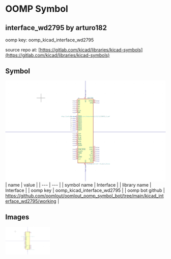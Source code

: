 # OOMP Symbol  
## interface_wd2795  by arturo182  
  
oomp key: oomp_kicad_interface_wd2795  
  
source repo at: [https://gitlab.com/kicad/libraries/kicad-symbols](https://gitlab.com/kicad/libraries/kicad-symbols)  
## Symbol  
  
[![working.png](working_600.png)](working.png)  
| name | value | 
| --- | --- | 
| symbol name | Interface | 
| library name | Interface | 
| oomp key | oomp_kicad_interface_wd2795 | 
| oomp bot github | https://github.com/oomlout/oomlout_oomp_symbol_bot/tree/main/kicad_interface_wd2795/working | 
## Images  
  
[![working.png](working_140.png)](working.png)  
